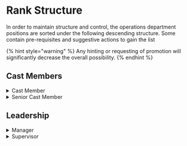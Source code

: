 # Rank Structure

In order to maintain structure and control, the operations department positions are sorted under the following descending structure. Some contain pre-requisites and suggestive actions to gain the list

{% hint style="warning" %}
Any hinting or requesting of promotion will significantly decrease the overall possibility.
{% endhint %}

## Cast Members

<details>

<summary>Cast Member</summary>

Cast Members who are full members of the operations department and are trained and have proper certification/training to operate at least one attraction.

Cast Members are able to operate all tier-one attractions and only one tier-two attraction.

</details>

<details>

<summary>Senior Cast Member</summary>

Cast Members who have demonstrated noticeable leadership, responsibility, and activity within the operations department.&#x20;

→ Ability to post in this-or-that & special cast channel&#x20;

→ Slow Train Spiel @ Big Thunder Mountain Railroad&#x20;

→ Manual Doors (preshow) @ Rock N' Roller Coaster&#x20;

→ Manual Launch @ Rock N' Roller Coaster&#x20;

→ Manual Control @ Mad Tea Party

#### Must be trained on all attractions and have been a _Cast Member_ for over two weeks for eligibility.&#x20;

</details>

## Leadership

<details>

<summary>Manager</summary>

Handpicked members of the leadership team who have demonstrated excessive leadership, responsibility, and activity within the operations department.&#x20;

Managers are responsible for the operations applications and can conduct final examinations for the specific ride that they are assigned to and all tier-one rides as well.

</details>

<details>

<summary>Supervisor</summary>

Handpicked members of the leadership team who have demonstrated excessive leadership, responsibility, and activity within the operations department. Supervisors are in most cases, promoted from the Manager position.&#x20;

Supervisors oversee and instruct the entire operations here at WED and are long-time members that have proven their dedication and worth in this significant position.

</details>

